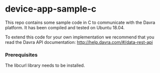 # device-app-sample-c
This repo contains some sample code in C to communicate with the Davra platform. It has been compiled and tested on Ubuntu 18.04.

To extend this code for your own implementation we recommend that you read the Davra API documentation:
http://help.davra.com/#/data-rest-api

### Prerequisites
The libcurl library needs to be installed.
